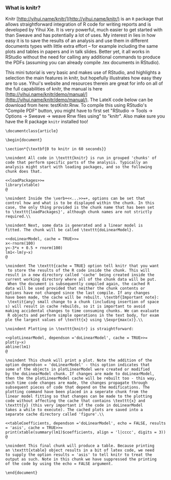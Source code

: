 ### What is knitr?

Knitr [http://yihui.name/knitr/](http://yihui.name/knitr/) is an `R` package that allows straightforward integration of R code for writing reports and is developed by Yihui Xie. It is very powerful, much easier to get started with than Sweave and has potentially a lot of uses. My interest in lies in how easy it is to save the results of an analysis and use them in different documents types with little extra effort – for example including the same plots and tables in papers and in talk slides. Better yet, it all works in RStudio without the need for calling any additional commands to produce the PDFs (assuming you can already compile .tex documents in RStudio).

This mini tutorial is very basic and makes use of RStudio, and highlights a selection the main features in knitr, but hopefully illustrates how easy they are to use. Yihui's website and resources therein are great for info on all of the full capabilities of knitr, the manual is here [http://yihui.name/knitr/demo/manual/](http://yihui.name/knitr/demo/manual/). The LateX code below can be download from here: testKnitr.Rnw. To compile this using RStudio's "Compile PDF" button, you might have to first set "RStudio -> Tools -> Options -> Sweave -> weave Rnw files using" to "knitr". Also make sure you have the R package `knitr` installed too!

```
\documentclass{article}

\begin{document}

\section*{\textbf{0 to knitr in 60 seconds}}

\noindent All code in \texttt{knitr} is run in grouped 'chunks' of
code that perform specific parts of the analysis. Typically an
analysis might start with loading packages, and so the following
chunk does that.

<<loadPackages>>=
library(xtable)
@

\noindent Inside the \verb+<<...>>=+, options can be set that
control how and what is to be displayed within the chunk. In this
case, the only thing provided is the chunk name that has been set
to \texttt{loadPackages}', although chunk names are not strictly
required.\\

\noindent Next, some data is generated and a linear model is
fitted. The chunk will be called \texttt{doLinearModel}.

<<doLinearModel, cache = TRUE>>=
x<-rnorm(100)
y<-3*x + 0.5 + rnorm(100)
lm1<-lm(y~x)
@

\noindent The \texttt{cache = TRUE} option tell knitr that you want
 to store the results of the R code inside the chunk. This will
result in a new directory called 'cache' being created inside the
current working directory where all of the chunk data will be put.
 When the document is subsequently compiled again, the cached R
data will be used provided that neither the chunk contents or
options have not changed since the last compile. If any changes
have been made, the cache will be rebuilt. \textbf{Important note}:
 \textit{any} small change to a chunk (including insertion of space
s) will result in cache rebuilds, so it is important to avoid
making accidental changes to time consuming chunks. We can evaluate
 R objects and perform simple operations in the text body, for exam
ple the largest values of \texttt{x} using \Sexpr{max(x)}.\\

\noindent Plotting in \texttt{knitr} is straightforward:

<<plotLinearModel, dependson ='doLinearModel', cache = TRUE>>=
plot(y~x)
abline(lm1)
@

\noindent This chunk will print a plot. Note the addition of the
option dependson = 'doLinearModel' - this option indicates that
some of the objects in plotLinearModel were created or modified
by the doLinearModel chunk. If changes are made to doLinearModel,
then the the plotLinearModel cache will be rebuilt too - this way,
each time code changes are made, the changes propagate through
subsequent pieces of code that depend on the modifications. The
plotting command have been placed in a seperate chunk from the
linear model fitting so that changes can be made to the plotting
code without affecting the cache that contains \texttt{x} and
\texttt{y} (this very important if the code in doLinearModel
takes a while to execute). The cached plots are saved into a
separate cache directory called 'figure'.\\

<<tableCoefficients, dependson ='doLinearModel', echo = FALSE, results = 'asis', cache = TRUE>>=
print(xtable(summary(lm1)$coefficients, align = 'l|cccc', digits = 3))
@

\noindent This final chunk will produce a table. Because printing
an \texttt{xtable} object results in a bit of latex code, we need
to supply the option results = 'asis' to tell knitr to treat the
output as such. Note in this chunk we have suppressed the printing
of the code by using the echo = FALSE argument.

\end{document}
```
